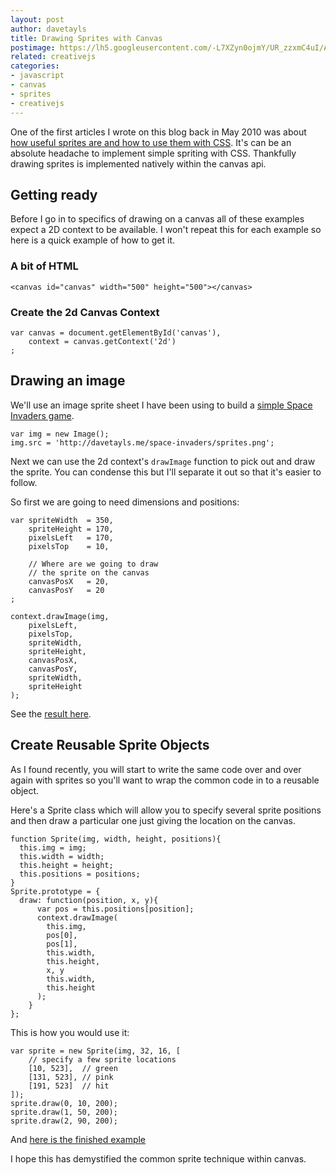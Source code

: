 ```yaml
---
layout: post
author: davetayls
title: Drawing Sprites with Canvas
postimage: https://lh5.googleusercontent.com/-L7XZyn0ojmY/UR_zzxmC4uI/AAAAAAAAuuY/Q6oPrwMXri8/s800/drawingsprites.png
related: creativejs
categories:
- javascript
- canvas
- sprites
- creativejs
---
```


One of the first articles I wrote on this blog back in May 2010 was about [how useful sprites are and how to use them with CSS](/blog/2010/05/01/using-sprites-block-sliding-doors-inline-flow/). It's can be an absolute headache to implement simple spriting with CSS. Thankfully drawing sprites is implemented natively within the canvas api.

## Getting ready
Before I go in to specifics of drawing on a canvas all of these examples expect a 2D context to be available. I won't repeat this for each example so here is a quick example of how to get it.

### A bit of HTML
    <canvas id="canvas" width="500" height="500"></canvas>

### Create the 2d Canvas Context
    var canvas = document.getElementById('canvas'),
        context = canvas.getContext('2d')
    ;

## Drawing an image

We'll use an image sprite sheet I have been using to build a [simple Space Invaders game](http://davetayls.me/space-invaders/).

    var img = new Image();
    img.src = 'http://davetayls.me/space-invaders/sprites.png';

Next we can use the 2d context's `drawImage` function to pick out and draw the sprite. You can condense this but I'll separate it out so that it's easier to follow.

So first we are going to need dimensions and positions:

    var spriteWidth  = 350,
        spriteHeight = 170,
        pixelsLeft   = 170,
        pixelsTop    = 10,

        // Where are we going to draw
        // the sprite on the canvas
        canvasPosX   = 20,
        canvasPosY   = 20
    ;

    context.drawImage(img,
        pixelsLeft,
        pixelsTop,
        spriteWidth,
        spriteHeight,
        canvasPosX,
        canvasPosY,
        spriteWidth,
        spriteHeight
    );

See the [result here](http://jsbin.com/iqijex/1/edit).

## Create Reusable Sprite Objects

As I found recently, you will start to write the same code over and over again with sprites so you'll want to wrap the common code in to a reusable object.

Here's a Sprite class which will allow you to specify several sprite positions and then draw a particular one just giving the location on the canvas.

    function Sprite(img, width, height, positions){
      this.img = img;
      this.width = width;
      this.height = height;
      this.positions = positions;
    }
    Sprite.prototype = {
      draw: function(position, x, y){
          var pos = this.positions[position];
          context.drawImage(
            this.img,
            pos[0],
            pos[1],
            this.width,
            this.height,
            x, y
            this.width,
            this.height
          );
        }
    };

This is how you would use it:

    var sprite = new Sprite(img, 32, 16, [
        // specify a few sprite locations
        [10, 523],  // green
        [131, 523], // pink
        [191, 523]  // hit
    ]);
    sprite.draw(0, 10, 200);
    sprite.draw(1, 50, 200);
    sprite.draw(2, 90, 200);

And [here is the finished example](http://jsbin.com/iqijex/2/edit)

I hope this has demystified the common sprite technique within canvas.